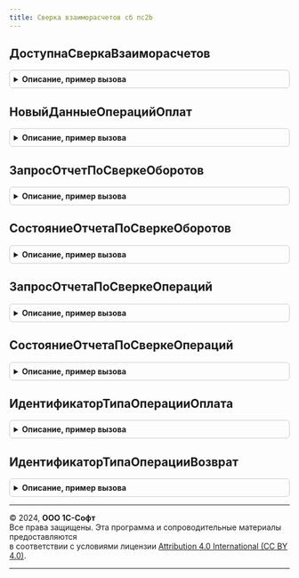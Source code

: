 ```yaml
---
title: Сверка взаиморасчетов сб пc2b
---
```



## ДоступнаСверкаВзаиморасчетов
<details style="margin: 1em 0; padding: 0.5em; border: 1px solid #ccc; border-radius: 6px;">

<summary style="font-weight: bold; cursor: pointer;">Описание, пример вызова</summary>

```bsl

// Определяет доступность использования функциональности проведения сверки
// взаиморасчетов.
//
// Возвращаемое значение:
//  Булево - если Истина, сверка взаиморасчетов доступна.
//
Функция ДоступнаСверкаВзаиморасчетов() Экспорт
```

Пример вызова
```bsl
Результат = СверкаВзаиморасчетовСБПc2b.ДоступнаСверкаВзаиморасчетов() 
```
</details>

## НовыйДанныеОперацийОплат
<details style="margin: 1em 0; padding: 0.5em; border: 1px solid #ccc; border-radius: 6px;">

<summary style="font-weight: bold; cursor: pointer;">Описание, пример вызова</summary>

```bsl

// Формирует описание данных оплат на основании переданных параметров.
//
// Параметры:
//  СуммаОперации - Число - данные суммы операции;
//  ТипОперации - Строка - тип: Оплата или Возврат;
//  Выполнена - Булево - результат завершения операции.
//
// Возвращаемое значение:
//  Структура - описание данных операции.
//
Функция НовыйДанныеОперацийОплат(СуммаОперации, ТипОперации, Выполнена) Экспорт
```

Пример вызова
```bsl
Результат = СверкаВзаиморасчетовСБПc2b.НовыйДанныеОперацийОплат(СуммаОперации, ТипОперации, Выполнена) 
```
</details>

## ЗапросОтчетПоСверкеОборотов
<details style="margin: 1em 0; padding: 0.5em; border: 1px solid #ccc; border-radius: 6px;">

<summary style="font-weight: bold; cursor: pointer;">Описание, пример вызова</summary>

```bsl

// Получает данные отчета по сверке взаиморасчетов из сервиса участника СБП.
//
// Параметры:
//  НастройкаПодключения - СправочникСсылка.НастройкиПодключенияКСистемеБыстрыхПлатежей -
//   настройка выполнения операции;
//  НачалоПериода - Дата - дата начало выборки данных отчета;
//  КонецПериода - Дата - дата окончания выборки данных отчета;
//
// Возвращаемое значение:
//  Структура - данные сверки взаиморасчетов:
//    * ПараметрыЗапроса - Структура - данные для запроса статуса отчета:
//      ** ДатаЗапросаСтатуса - Дата - дата последнего запроса статуса отчета;
//      ** Идентификатор - Строка - идентификатор отчета;
//    * ДанныеОтчета - Структура - данные оборотов. Передается если статус операции "Выполнена".
//      ** СуммаВозвратов - Число - общая сумма возвратов за период по торговой точке;
//      ** СуммаОплат - Число - общая сумма оплат за период по торговой точке;
//      ** СуммаКомиссии - Число - рассчитанная сумма возвратов за период по торговой точке;
//    *СтатусОперации - Строка - текущее состояние операции оплаты:
//       - "Выполняется" - подтверждение формирования не получено;
//       - "Отменена" - оплата по оплата по ранее сформированному QR-коду невозможна;
//       - "Выполнена" - участник СБП подтвердил оплату;
//       - "Ошибка" - не удалось выполнить проверку оплаты из-за ошибки.
//    * КодОшибки - Строка - строковый код возникшей ошибки, который
//      может быть обработан вызывающим методом;
//    * СообщениеОбОшибке  - Строка, ФорматированнаяСтрока - сообщение об ошибке для пользователя;
//    * ИнформацияОбОшибке - Строка, ФорматированнаяСтрока - сообщение об ошибке для администратора.
//
Функция ЗапросОтчетПоСверкеОборотов(НастройкаПодключения, НачалоПериода, КонецПериода) Экспорт
```

Пример вызова
```bsl
Результат = СверкаВзаиморасчетовСБПc2b.ЗапросОтчетПоСверкеОборотов(НастройкаПодключения, НачалоПериода, КонецПериода) 
```
</details>

## СостояниеОтчетаПоСверкеОборотов
<details style="margin: 1em 0; padding: 0.5em; border: 1px solid #ccc; border-radius: 6px;">

<summary style="font-weight: bold; cursor: pointer;">Описание, пример вызова</summary>

```bsl

// Получает статус и загружает данные отчета по сверке взаиморасчетов из сервиса участника СБП.
//
// Параметры:
//  НастройкаПодключения - СправочникСсылка.НастройкиПодключенияКСистемеБыстрыхПлатежей -
//   настройка выполнения операции;
//  ПараметрыЗапроса - Структура - данные для запроса статуса отчета:
//   * ДатаЗапросаСтатуса - Дата - дата последнего запроса статуса отчета;
//   * Идентификатор - Строка - идентификатор отчета;
//  ДлительностьОперации - Число - количество секунд ожидания формирования отчета.
//
// Возвращаемое значение:
//  Структура - данные сверки взаиморасчетов:
//    * ПараметрыЗапроса - Структура - данные для запроса статуса отчета:
//      ** ДатаЗапросаСтатуса - Дата - дата последнего запроса статуса отчета;
//      ** Идентификатор - Строка - идентификатор отчета;
//    * ДанныеОтчета - Структура - данные оборотов. Передается если статус операции "Выполнена".
//      ** СуммаВозвратов - Число - общая сумма возвратов за период по торговой точке;
//      ** СуммаОплат - Число - общая сумма оплат за период по торговой точке;
//      ** СуммаКомиссии - Число - рассчитанная сумма возвратов за период по торговой точке;
//    *СтатусОперации - Строка - текущее состояние операции оплаты:
//       - "Выполняется" - подтверждение формирования не получено;
//       - "Отменена" - оплата по оплата по ранее сформированному QR-коду невозможна;
//       - "Выполнена" - участник СБП подтвердил оплату;
//       - "Ошибка" - не удалось выполнить проверку оплаты из-за ошибки.
//    * КодОшибки - Строка - строковый код возникшей ошибки, который
//      может быть обработан вызывающим методом;
//    * СообщениеОбОшибке  - Строка, ФорматированнаяСтрока - сообщение об ошибке для пользователя;
//    * ИнформацияОбОшибке - Строка, ФорматированнаяСтрока - сообщение об ошибке для администратора.
//
Функция СостояниеОтчетаПоСверкеОборотов(НастройкаПодключения, ПараметрыЗапроса, ДлительностьОперации = 0) Экспорт
```

Пример вызова
```bsl
Результат = СверкаВзаиморасчетовСБПc2b.СостояниеОтчетаПоСверкеОборотов(НастройкаПодключения, ПараметрыЗапроса, ДлительностьОперации);
```
</details>

## ЗапросОтчетаПоСверкеОпераций
<details style="margin: 1em 0; padding: 0.5em; border: 1px solid #ccc; border-radius: 6px;">

<summary style="font-weight: bold; cursor: pointer;">Описание, пример вызова</summary>

```bsl

// Получает данные операций проведенных за период.
//
// Параметры:
//  НастройкаПодключения - СправочникСсылка.НастройкиПодключенияКСистемеБыстрыхПлатежей -
//   настройка выполнения операции;
//  НачалоПериода - Дата - дата начало выборки данных отчета;
//  КонецПериода - Дата - дата окончания выборки данных отчета;
//
// Возвращаемое значение:
//  Структура - данные сверки взаиморасчетов:
//    * Идентификатор - Строка - идентификатор отчета;
//    * ДанныеОпераций - ТаблицаЗначений - данные операций участника СБП:
//     ** ТипОперации - Строка - тип операции, оплата или возврат;
//     ** ДатаОперации - Дата - дата первичного документа в 1С, который зарегистрировал операцию;
//     ** Сумма - Число - сумма операции в Системе быстрых платежей;
//     ** СуммаКомиссии - Число - рассчитанная сумма комиссии;
//     ** Идентификатор - Строка - устарел, следует использовать ИдентификаторОперации.
//        Идентификатор операции в Системе быстрых платежей;
//     ** ИдентификаторОперации - Строка - идентификатор операции в Системе быстрых платежей;
//     ** ИдентификаторОплаты - Строка - идентификатор оплаты в Системе быстрых платежей.
//    * СтатусОперации - Строка - текущее состояние операции оплаты:
//       - "Выполняется" - подтверждение формирования не получено;
//       - "Отменена" - оплата по оплата по ранее сформированному QR-коду невозможна;
//       - "Выполнена" - участник СБП подтвердил оплату;
//       - "Ошибка" - не удалось выполнить проверку оплаты из-за ошибки.
//    * КодОшибки - Строка - строковый код возникшей ошибки, который
//                 может быть обработан вызывающим методом;
//    * СообщениеОбОшибке  - Строка, ФорматированнаяСтрока - сообщение об ошибке для пользователя;
//    * ИнформацияОбОшибке - Строка, ФорматированнаяСтрока - сообщение об ошибке для администратора.
//
Функция ЗапросОтчетаПоСверкеОпераций(НастройкаПодключения, НачалоПериода, КонецПериода) Экспорт
```

Пример вызова
```bsl
Результат = СверкаВзаиморасчетовСБПc2b.ЗапросОтчетаПоСверкеОпераций(НастройкаПодключения, НачалоПериода, КонецПериода) 
```
</details>

## СостояниеОтчетаПоСверкеОпераций
<details style="margin: 1em 0; padding: 0.5em; border: 1px solid #ccc; border-radius: 6px;">

<summary style="font-weight: bold; cursor: pointer;">Описание, пример вызова</summary>

```bsl

// Получает статус и загружает данные отчета по сверке операций из сервиса.
//
// Параметры:
//  НастройкаПодключения - СправочникСсылка.НастройкиПодключенияКСистемеБыстрыхПлатежей -
//   настройка выполнения операции;
//  ПараметрыЗапроса - Структура - данные для запроса статуса отчета:
//   * ДатаЗапросаСтатуса - Дата - дата последнего запроса статуса отчета;
//   * Идентификатор - Строка - идентификатор отчета;
//  ДлительностьОперации - Число - количество секунд ожидания формирования отчета.
//
// Возвращаемое значение:
//  Структура - данные сверки взаиморасчетов:
//    * ПараметрыЗапроса - Структура - данные для запроса статуса отчета:
//      ** ДатаЗапросаСтатуса - Дата - дата последнего запроса статуса отчета;
//      ** Идентификатор - Строка - идентификатор отчета;
//    *ДанныеОпераций - ТаблицаЗначений - результат получения отчета:
//      **ТипОперации - Строка - тип операции, оплата или возврат;
//      **ДатаОперации - Дата - дата первичного документа в 1С, который зарегистрировал операцию;
//      **Сумма - Число - сумма операции в Системе быстрых платежей;
//      **СуммаКомиссии - Число - рассчитанная сумма комиссии;
//      **Идентификатор - Строка - идентификатор операции в Системе быстрых платежей;
//      **ИдентификаторОплаты - Строка - идентификатор оплаты в Системе быстрых платежей.
//    *СтатусОперации - Строка - текущее состояние операции оплаты:
//       - "Выполняется" - подтверждение формирования не получено;
//       - "Отменена" - оплата по оплата по ранее сформированному QR-коду невозможна;
//       - "Выполнена" - участник СБП подтвердил оплату;
//       - "Ошибка" - не удалось выполнить проверку оплаты из-за ошибки.
//    * КодОшибки - Строка - строковый код возникшей ошибки, который
//      может быть обработан вызывающим методом;
//    * СообщениеОбОшибке  - Строка, ФорматированнаяСтрока - сообщение об ошибке для пользователя;
//    * ИнформацияОбОшибке - Строка, ФорматированнаяСтрока - сообщение об ошибке для администратора.
//
Функция СостояниеОтчетаПоСверкеОпераций( Экспорт
```

Пример вызова
```bsl
Результат = СверкаВзаиморасчетовСБПc2b.СостояниеОтчетаПоСверкеОпераций();
```
</details>

## ИдентификаторТипаОперацииОплата
<details style="margin: 1em 0; padding: 0.5em; border: 1px solid #ccc; border-radius: 6px;">

<summary style="font-weight: bold; cursor: pointer;">Описание, пример вызова</summary>

```bsl

// Возвращает идентификатор типа операции "Оплата".
//
// Возвращаемое значение:
//  Строка - код состояния.
//
Функция ИдентификаторТипаОперацииОплата() Экспорт
```

Пример вызова
```bsl
Результат = СверкаВзаиморасчетовСБПc2b.ИдентификаторТипаОперацииОплата() 
```
</details>

## ИдентификаторТипаОперацииВозврат
<details style="margin: 1em 0; padding: 0.5em; border: 1px solid #ccc; border-radius: 6px;">

<summary style="font-weight: bold; cursor: pointer;">Описание, пример вызова</summary>

```bsl

// Возвращает идентификатор типа операции "Возврат".
//
// Возвращаемое значение:
//  Строка - код состояния.
//
Функция ИдентификаторТипаОперацииВозврат() Экспорт
```

Пример вызова
```bsl
Результат = СверкаВзаиморасчетовСБПc2b.ИдентификаторТипаОперацииВозврат() 
```
</details>

---

© 2024, **ООО 1С-Софт**  
Все права защищены. Эта программа и сопроводительные материалы предоставляются  
в соответствии с условиями лицензии [Attribution 4.0 International (CC BY 4.0)](https://creativecommons.org/licenses/by/4.0/legalcode).

---
